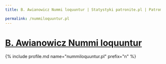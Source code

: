 ```yaml
---
title: B. Awianowicz Nummi loquuntur | Statystyki patronite.pl | Patromierz

permalink: /nummiloquuntur.pl
---
```


# [B. Awianowicz Nummi loquuntur](https://patronite.pl/nummiloquuntur.pl)

{% include profile.md name="nummiloquuntur.pl" prefix="n" %}
